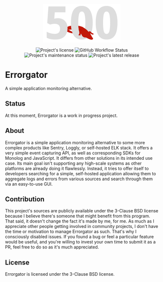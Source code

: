 <p align="center">
    <img src="https://github.com/d1823/errorgator/blob/main/.readme/logo.png?raw=true" alt="Project's logo">
</p>

<p align="center">
    <img src="https://img.shields.io/github/license/d1823/errorgator" alt="Project's license">
    <img src="https://img.shields.io/github/workflow/status/d1823/errorgator/Laravel" alt="GitHub Workflow Status">
    <img src="https://img.shields.io/maintenance/yes/2021" alt="Project's maintenance status">
    <img src="https://img.shields.io/github/v/release/d1823/errorgator?sort=semver" alt="Project's latest release">
</p>

# Errorgator

A simple application monitoring alternative.

## Status

At this moment, Errorgator is a work in progress project.

## About

Errorgator is a simple application monitoring alternative to some more complex products like Sentry, Loggly, or
self-hosted ELK stack. It offers a very simple event capturing API, as well as corresponding SDKs for Monolog and
JavaScript. It differs from other solutions in its intended use case. Its main goal isn't supporting any high-scale
systems as other platforms are already doing it flawlessly. Instead, it tries to offer itself to developers searching
for a simple, self-hosted application allowing them to aggregate logs and errors from various sources and search through
them via an easy-to-use GUI.

## Contribution

This project's sources are publicly available under the 3-Clause BSD license because I believe there's someone that
might benefit from this program. That said, it doesn't change the fact it's made by me, for me. As much as I appreciate
other people getting involved in community projects, I don't have the time or motivation to manage Errorgator as such.
That's why I consciously disabled issues. If you found a bug or feel a particular feature would be useful, and you're
willing to invest your own time to submit it as a PR, feel free to do so as it's much appreciated.

## License

Errorgator is licensed under the 3-Clause BSD license.

